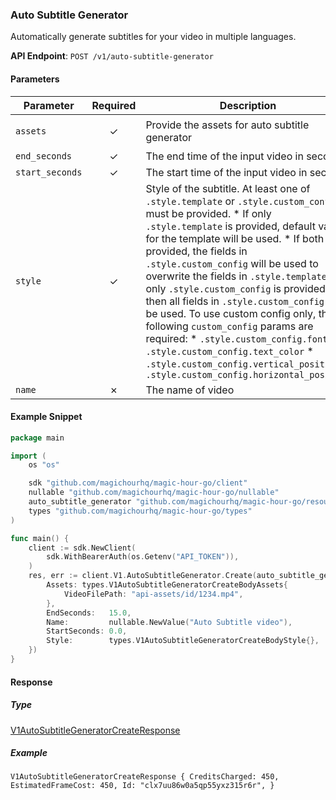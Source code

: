 
### Auto Subtitle Generator <a name="create"></a>

Automatically generate subtitles for your video in multiple languages.

**API Endpoint**: `POST /v1/auto-subtitle-generator`

#### Parameters

| Parameter | Required | Description | Example |
|-----------|:--------:|-------------|--------|
| `assets` | ✓ | Provide the assets for auto subtitle generator | `V1AutoSubtitleGeneratorCreateBodyAssets {VideoFilePath: "api-assets/id/1234.mp4",}` |
| `end_seconds` | ✓ | The end time of the input video in seconds | `15.0` |
| `start_seconds` | ✓ | The start time of the input video in seconds | `0.0` |
| `style` | ✓ | Style of the subtitle. At least one of `.style.template` or `.style.custom_config` must be provided.  * If only `.style.template` is provided, default values for the template will be used. * If both are provided, the fields in `.style.custom_config` will be used to overwrite the fields in `.style.template`. * If only `.style.custom_config` is provided, then all fields in `.style.custom_config` will be used.  To use custom config only, the following `custom_config` params are required: * `.style.custom_config.font` * `.style.custom_config.text_color` * `.style.custom_config.vertical_position` * `.style.custom_config.horizontal_position`  | `V1AutoSubtitleGeneratorCreateBodyStyle {}` |
| `name` | ✗ | The name of video | `"Auto Subtitle video"` |

#### Example Snippet

```go
package main

import (
	os "os"

	sdk "github.com/magichourhq/magic-hour-go/client"
	nullable "github.com/magichourhq/magic-hour-go/nullable"
	auto_subtitle_generator "github.com/magichourhq/magic-hour-go/resources/v1/auto_subtitle_generator"
	types "github.com/magichourhq/magic-hour-go/types"
)

func main() {
	client := sdk.NewClient(
		sdk.WithBearerAuth(os.Getenv("API_TOKEN")),
	)
	res, err := client.V1.AutoSubtitleGenerator.Create(auto_subtitle_generator.CreateRequest{
		Assets: types.V1AutoSubtitleGeneratorCreateBodyAssets{
			VideoFilePath: "api-assets/id/1234.mp4",
		},
		EndSeconds:   15.0,
		Name:         nullable.NewValue("Auto Subtitle video"),
		StartSeconds: 0.0,
		Style:        types.V1AutoSubtitleGeneratorCreateBodyStyle{},
	})
}

```

#### Response

##### Type
[V1AutoSubtitleGeneratorCreateResponse](/types/v1_auto_subtitle_generator_create_response.go)

##### Example
`V1AutoSubtitleGeneratorCreateResponse {
CreditsCharged: 450,
EstimatedFrameCost: 450,
Id: "clx7uu86w0a5qp55yxz315r6r",
}`
